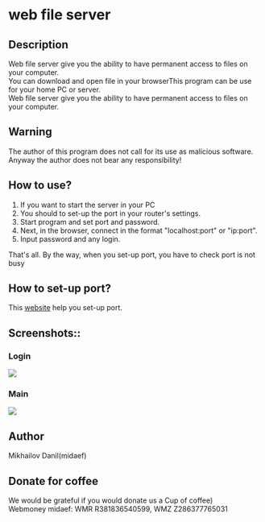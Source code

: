 # web file server

## Description

Web file server give you the ability to have permanent access to files on your computer.   
You can download and open file in your browserThis program can be use for your home PC or server.  
Web file server give you the ability to have permanent access to files on your computer.  

## Warning

The author of this program does not call for its use as malicious software.  
Anyway the author does not bear any responsibility!  

## How to use?

1. If you want to start the server in your PC  
2. You should to set-up the port in your router's settings.  
3. Start program and set port and password.  
4. Next, in the browser, connect in the format "localhost:port" or "ip:port".  
5. Input password and any login.

That's all.
By the way, when you set-up port, you have to check port is not busy 

## How to set-up port?
This [website](https://www.wikihow.com/Set-Up-Port-Forwarding-on-a-Router) help you set-up port.

## Screenshots::

### Login
![](https://raw.githubusercontent.com/midaef/web_file_server/master/docs/login.png)

### Main
![](https://raw.githubusercontent.com/midaef/web_file_server/master/docs/main.png)

## Author

Mikhailov Danil(midaef)

## Donate for coffee

We would be grateful if you would donate us a Cup of coffee)  
Webmoney midaef: WMR R381836540599, WMZ Z286377765031  